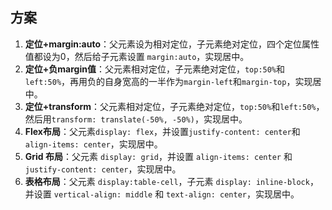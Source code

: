 
## 方案

1. **定位+margin:auto**：父元素设为相对定位，子元素绝对定位，四个定位属性值都设为0，然后给子元素设置 `margin:auto`，实现居中。
2. **定位+负margin值**：父元素相对定位，子元素绝对定位，`top:50%`和`left:50%`，再用负的自身宽高的一半作为`margin-left`和`margin-top`，实现居中。
3. **定位+transform**：父元素相对定位，子元素绝对定位，`top:50%`和`left:50%`，然后用`transform: translate(-50%, -50%)`，实现居中。
5. **Flex布局**：父元素`display: flex`，并设置`justify-content: center`和`align-items: center`，实现居中。
6. **Grid 布局**：父元素 `display: grid`，并设置 `align-items: center` 和 `justify-content: center`，实现居中。
7. **表格布局**：父元素 `display:table-cell`，子元素 `display: inline-block`，并设置 `vertical-align: middle` 和 `text-align: center`，实现居中。